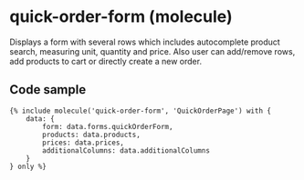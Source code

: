 # quick-order-form (molecule)

Displays a form with several rows which includes autocomplete product search, measuring unit, quantity and price. Also user can add/remove rows, add products to cart or directly create a new order.

## Code sample 

```
{% include molecule('quick-order-form', 'QuickOrderPage') with {
    data: {
        form: data.forms.quickOrderForm,
        products: data.products,
        prices: data.prices,
        additionalColumns: data.additionalColumns
    }
} only %}
```
